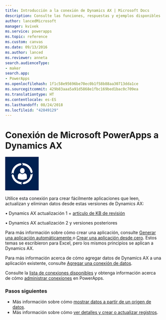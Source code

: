 ```yaml
---
title: Introducción a la conexión de Dynamics AX | Microsoft Docs
description: Consulte las funciones, respuestas y ejemplos disponibles de Dynamics AX.
author: lancedMicrosoft
manager: kvivek
ms.service: powerapps
ms.topic: reference
ms.custom: canvas
ms.date: 09/13/2016
ms.author: lanced
ms.reviewer: anneta
search.audienceType:
- maker
search.app:
- PowerApps
ms.openlocfilehash: 1f1c58e95696be70ec0b1f58b88aa30713dda1ce
ms.sourcegitcommit: 429b83aaa5a91d5868e1fbc169bed1bac0c709ea
ms.translationtype: HT
ms.contentlocale: es-ES
ms.lasthandoff: 08/24/2018
ms.locfileid: "42849129"
---
```

# <a name="connect-from-microsoft-powerapps-to-dynamics-ax"></a>Conexión de Microsoft PowerApps a Dynamics AX
![Dynamics AX Online](./media/connection-dynamicsax/dynamics-ax.png)

Utilice esta conexión para crear fácilmente aplicaciones que leen, actualizan y eliminan datos desde estas versiones de Dynamics AX:

• Dynamics AX actualización 1 + [artículo de KB de revisión](https://fix.lcs.dynamics.com/Issue/Resolved?kb=3175021&bugId=3762232&qc=75f75fb7cb5de685683dafada9bdc618a7674bc4e299935b567a28ac02489b5c)

• Dynamics AX actualización 2 y versiones posteriores

Para más información sobre cómo crear una aplicación, consulte [Generar una aplicación automáticamente ](../get-started-create-from-data.md) o [Crear una aplicación desde cero](../get-started-create-from-blank.md). Estos temas se escribieron para Excel, pero los mismos principios se aplican a Dynamics AX.

Para más información acerca de cómo agregar datos de Dynamics AX a una aplicación existente, consulte [Agregar una conexión de datos](../add-data-connection.md).

Consulte la [lista de conexiones disponibles](../connections-list.md) y obtenga información acerca de cómo [administrar conexiones](../add-manage-connections.md) en PowerApps.

### <a name="next-steps"></a>Pasos siguientes
* Más información sobre cómo [mostrar datos a partir de un origen de datos](../add-gallery.md).
* Más información sobre cómo [ver detalles y crear o actualizar registros](../add-form.md).

